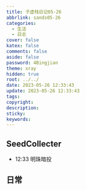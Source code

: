 ```yaml
---
title: 子虚栈日记05-26
abbrlink: sands05-26
categories:
  - 生活
  - 日志
cover: false
katex: false
comments: false
aside: false
password: 4Bingjian
theme: xray
hidden: true
root: ../../
date: 2023-05-26 12:33:43
update: 2023-05-26 12:33:43
tags:
copyright:
description:
sticky:
keywords:
---
```


## SeedCollecter
- 12:33 明珠暗投


## 日常